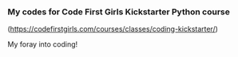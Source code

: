### My codes for Code First Girls Kickstarter Python course 
(https://codefirstgirls.com/courses/classes/coding-kickstarter/)

My foray into coding!
